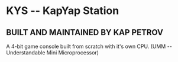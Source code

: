 # KYS -- KapYap Station
## BUILT AND MAINTAINED BY KAP PETROV

A 4-bit game console built from scratch with it's own CPU. (UMM -- Understandable Mini Microprocessor)
